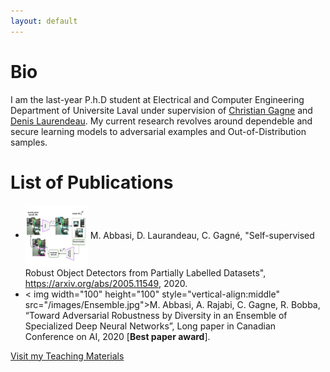 ```yaml
---
layout: default
---
```



# Bio
 I am the last-year P.h.D student at Electrical and Computer Engineering Department of Universite Laval under supervision of [Christian Gagne](http://vision.gel.ulaval.ca/~cgagne/) and [Denis Laurendeau](http://vision.gel.ulaval.ca/~laurend/). My current research revolves around dependeble and secure learning models to adversarial examples and Out-of-Distribution samples. 




# List of Publications

*   <img width="100" height="100" style="vertical-align:middle" src="/images/Our_proposal.jpg">  M. Abbasi, D. Laurandeau, C. Gagné, "Self-supervised Robust Object Detectors from Partially Labelled Datasets", https://arxiv.org/abs/2005.11549, 2020.
*   < img width="100" height="100" style="vertical-align:middle" src="/images/Ensemble.jpg">M. Abbasi, A. Rajabi, C. Gagne, R. Bobba, “Toward Adversarial Robustness by Diversity in an Ensemble of Specialized Deep Neural Networks”, Long paper in Canadian Conference on AI, 2020 [**Best paper award**].




[Visit my Teaching Materials](https://sites.google.com/site/cscabbasi/courses/cp92/lectures)


